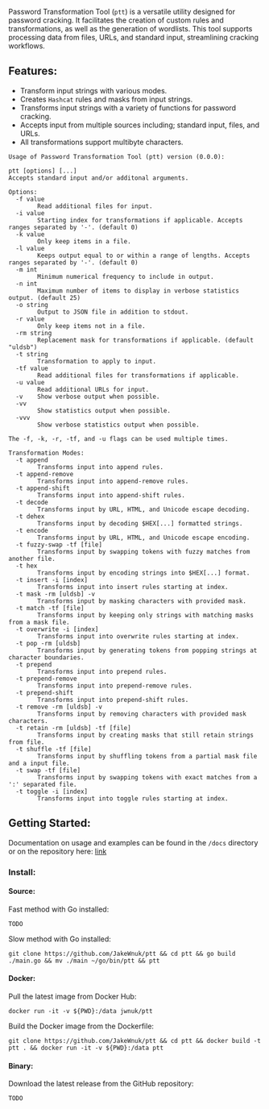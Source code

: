  Password Transformation Tool (`ptt`) is a versatile utility designed for password cracking. It facilitates the creation of custom rules and transformations, as well as the generation of wordlists. This tool supports processing data from files, URLs, and standard input, streamlining cracking workflows.

## Features:
- Transform input strings with various modes.
- Creates `Hashcat` rules and masks from input strings.
- Transforms input strings with a variety of functions for password cracking.
- Accepts input from multiple sources including; standard input, files, and URLs.
- All transformations support multibyte characters.

```
Usage of Password Transformation Tool (ptt) version (0.0.0):

ptt [options] [...]
Accepts standard input and/or additonal arguments.

Options:
  -f value
        Read additional files for input.
  -i value
        Starting index for transformations if applicable. Accepts ranges separated by '-'. (default 0)
  -k value
        Only keep items in a file.
  -l value
        Keeps output equal to or within a range of lengths. Accepts ranges separated by '-'. (default 0)
  -m int
        Minimum numerical frequency to include in output.
  -n int
        Maximum number of items to display in verbose statistics output. (default 25)
  -o string
        Output to JSON file in addition to stdout.
  -r value
        Only keep items not in a file.
  -rm string
        Replacement mask for transformations if applicable. (default "uldsb")
  -t string
        Transformation to apply to input.
  -tf value
        Read additional files for transformations if applicable.
  -u value
        Read additional URLs for input.
  -v    Show verbose output when possible.
  -vv
        Show statistics output when possible.
  -vvv
        Show verbose statistics output when possible.

The -f, -k, -r, -tf, and -u flags can be used multiple times.

Transformation Modes:
  -t append
        Transforms input into append rules.
  -t append-remove
        Transforms input into append-remove rules.
  -t append-shift
        Transforms input into append-shift rules.
  -t decode
        Transforms input by URL, HTML, and Unicode escape decoding.
  -t dehex
        Transforms input by decoding $HEX[...] formatted strings.
  -t encode
        Transforms input by URL, HTML, and Unicode escape encoding.
  -t fuzzy-swap -tf [file]
        Transforms input by swapping tokens with fuzzy matches from another file.
  -t hex
        Transforms input by encoding strings into $HEX[...] format.
  -t insert -i [index]
        Transforms input into insert rules starting at index.
  -t mask -rm [uldsb] -v
        Transforms input by masking characters with provided mask.
  -t match -tf [file]
        Transforms input by keeping only strings with matching masks from a mask file.
  -t overwrite -i [index]
        Transforms input into overwrite rules starting at index.
  -t pop -rm [uldsb]
        Transforms input by generating tokens from popping strings at character boundaries.
  -t prepend
        Transforms input into prepend rules.
  -t prepend-remove
        Transforms input into prepend-remove rules.
  -t prepend-shift
        Transforms input into prepend-shift rules.
  -t remove -rm [uldsb] -v
        Transforms input by removing characters with provided mask characters.
  -t retain -rm [uldsb] -tf [file]
        Transforms input by creating masks that still retain strings from file.
  -t shuffle -tf [file]
        Transforms input by shuffling tokens from a partial mask file and a input file.
  -t swap -tf [file]
        Transforms input by swapping tokens with exact matches from a ':' separated file.
  -t toggle -i [index]
        Transforms input into toggle rules starting at index.
```

## Getting Started:

Documentation on usage and examples can be found in the `/docs` directory or on the repository here: [link](https://github.com/JakeWnuk/ptt/tree/main/docs)

### Install:

#### Source:
Fast method with Go installed:
```
TODO
```
Slow method with Go installed:
```
git clone https://github.com/JakeWnuk/ptt && cd ptt && go build ./main.go && mv ./main ~/go/bin/ptt && ptt
```

#### Docker:
Pull the latest image from Docker Hub:
```
docker run -it -v ${PWD}:/data jwnuk/ptt
``` 
Build the Docker image from the Dockerfile:
```
git clone https://github.com/JakeWnuk/ptt && cd ptt && docker build -t ptt . && docker run -it -v ${PWD}:/data ptt
```

#### Binary:
Download the latest release from the GitHub repository:
```
TODO
```
